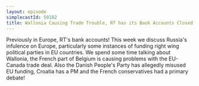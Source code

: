 ```yaml
---
layout: episode
simplecastId: 50182
title: Wallonia Causing Trade Trouble, RT has its Bank Accounts Closed in the UK and a French Presidential Primary Debate
---
```


Previously in Europe, RT's bank accounts! This week we discuss Russia's infulence on Europe, particularly some instances of funding right wing political parties in EU countries. We spend some time talking about Wallonia, the French part of Belgium is causing problems with the EU-Canada trade deal. Also the Danish People's Party has allegedly misused EU funding, Croatia has a PM and the French conservatives had a primary debate!
